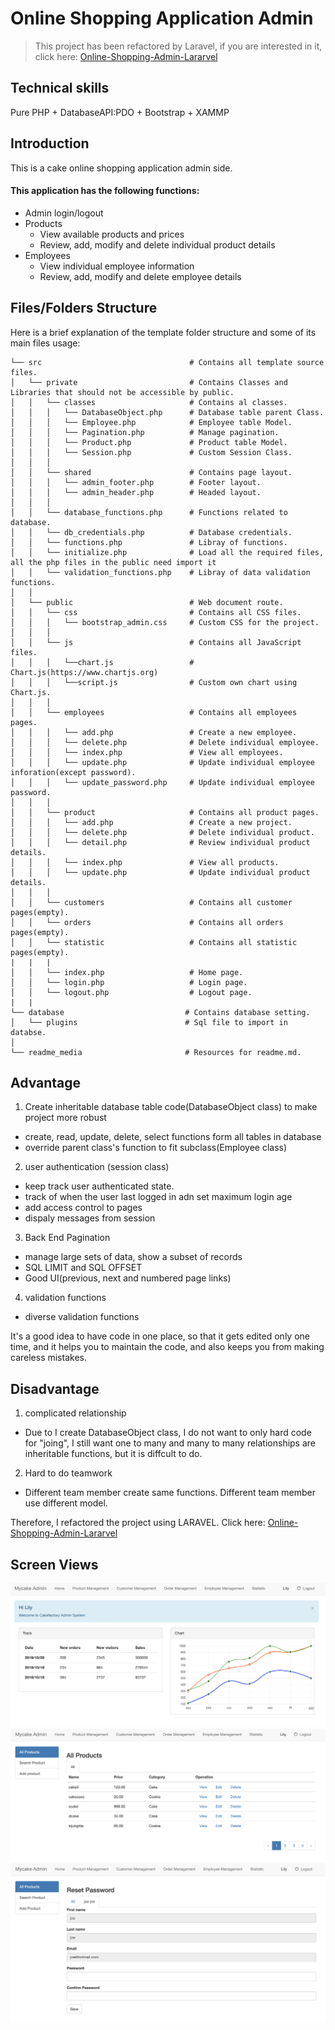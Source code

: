 # Online Shopping Application Admin
> This project has been refactored by Laravel, if you are interested in it, click here: [Online-Shopping-Admin-Lararvel](https://github.com/maorutian/Online-Shopping-Admin-Lararvel)  

## Technical skills
Pure PHP + DatabaseAPI:PDO + Bootstrap + XAMMP
## Introduction
  This is a cake online shopping application admin side.
#### This application has the following functions:
 - Admin login/logout
 - Products
	- View available products and prices
	- Review, add, modify and delete individual product details
- Employees
	- View individual employee information
	- Review, add, modify and delete employee details
## Files/Folders Structure
Here is a brief explanation of the template folder structure and some of its main files usage:



```
└── src                                 # Contains all template source files.
│   └── private                         # Contains Classes and Libraries that should not be accessible by public.
│   │   └── classes                     # Contains al classes.
│   │   │   └── DatabaseObject.php      # Database table parent Class.
│   │   │   └── Employee.php            # Employee table Model.
│   │   │   └── Pagination.php          # Manage pagination.
│   │   │   └── Product.php             # Product table Model.
│   │   │   └── Session.php             # Custom Session Class.
│   │   │
│   │   └── shared                      # Contains page layout.
│   │   │   └── admin_footer.php        # Footer layout.
│   │   │   └── admin_header.php        # Headed layout.
│   │   │
│   │   └── database_functions.php      # Functions related to database.
│   │   └── db_credentials.php          # Database credentials.
│   │   └── functions.php               # Libray of functions.
│   │   └── initialize.php              # Load all the required files, all the php files in the public need import it
│   │   └── validation_functions.php    # Libray of data validation functions.
│   │ 
│   └── public                          # Web document route.
│   │   └── css                         # Contains all CSS files.
│   │   │   └── bootstrap_admin.css     # Custom CSS for the project.
│   │   │   
│   │   └── js                          # Contains all JavaScript files.
│   │   │   └──chart.js                 # Chart.js(https://www.chartjs.org)  
│   │   │   └──script.js                # Custom own chart using Chart.js.
│   │   │   
│   │   └── employees                   # Contains all employees pages.
│   │   │   └── add.php                 # Create a new employee.
│   │   │   └── delete.php              # Delete individual employee.
│   │   │   └── index.php               # View all employees.
│   │   │   └── update.php              # Update individual employee inforation(except password).
│   │   │   └── update_password.php     # Update individual employee password.
│   │   │   
│   │   └── product                     # Contains all product pages.
│   │   │   └── add.php                 # Create a new project.
│   │   │   └── delete.php              # Delete individual product.
│   │   │   └── detail.php              # Review individual product details.
│   │   │   └── index.php               # View all products.
│   │   │   └── update.php              # Update individual product details.
│   │   │   
│   │   └── customers                   # Contains all customer pages(empty).
│   │   └── orders                      # Contains all orders pages(empty).
│   │   └── statistic                   # Contains all statistic pages(empty).
|   |   |
│   │   └── index.php                   # Home page.
│   │   └── login.php                   # Login page.
│   │   └── logout.php                  # Logout page.
|   |
└── database                           # Contains database setting.
│   └── plugins                        # Sql file to import in databse.
│
└── readme_media                       # Resources for readme.md.
```



## Advantage
1. Create inheritable database table code(DatabaseObject class) to make project more robust
 - create, read, update, delete, select functions form 
 all tables in database
 - override  parent class's function to fit subclass(Employee class)
 
2. user authentication (session class)
 - keep track user authenticated state.
 - track of when the user last logged in adn set maximum login age
 - add access control to pages
 - dispaly messages from session

3. Back End Pagination
 - manage large sets of data, show a subset of records
 -  SQL LIMIT and SQL OFFSET
 -  Good UI(previous, next and numbered page links)

4. validation functions
 - diverse  validation functions

 It's a good idea to have code in one place, so that it gets edited only one time, and it helps you to maintain the code, and also keeps you from making careless mistakes. 

## Disadvantage

1. complicated relationship
 - Due to I create DatabaseObject class, I do not want to only hard code for "joing", I still want one to many and many to many relationships are inheritable functions, but it is diffcult to do.
2. Hard to do teamwork
 - Different team member create same functions. Different team member use different model.


Therefore, I refactored the project using LARAVEL. Click here: [Online-Shopping-Admin-Lararvel](https://github.com/maorutian/Online-Shopping-Admin-Lararvel)  


## Screen Views
![admin_home.png](readme_media/home.png)
![admin_home.png](readme_media/allproducts.png)
![admin_home.png](readme_media/resetpassword.png)

